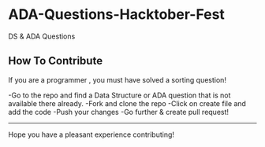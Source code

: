 # ADA-Questions-Hacktober-Fest

DS & ADA Questions

## How To Contribute
If you are a programmer , you must have solved a sorting question!

-Go to the repo and find a Data Structure or ADA question that is not available there already.
-Fork and clone the repo
-Click on create file and add the code
-Push your changes
-Go further & create pull request!

-------

Hope you have a pleasant experience contributing! 
